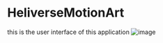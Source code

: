 # HeliverseMotionArt
this is the user interface of this application
![image](https://github.com/KaushalyaPitchaimani/HeliverseMotionArt/assets/152159540/f6afbf73-9023-4299-9635-828d00ebf828)
